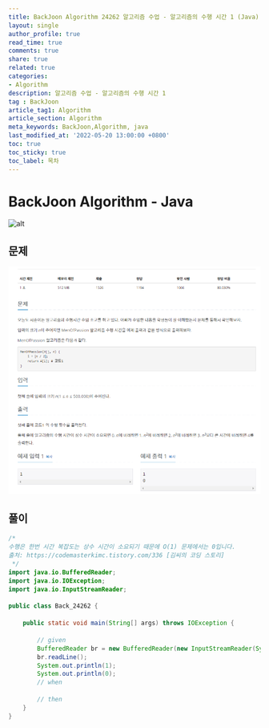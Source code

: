 ```yaml
---
title: BackJoon Algorithm 24262 알고리즘 수업 - 알고리즘의 수행 시간 1 (Java)
layout: single
author_profile: true
read_time: true
comments: true
share: true
related: true
categories:
- Algorithm
description: 알고리즘 수업 - 알고리즘의 수행 시간 1
tag : BackJoon
article_tag1: Algorithm
article_section: Algorithm
meta_keywords: BackJoon,Algorithm, java
last_modified_at: '2022-05-20 13:00:00 +0800'
toc: true
toc_sticky: true
toc_label: 목차
---
```


BackJoon Algorithm - Java
====================

![alt](https://d2gd6pc034wcta.cloudfront.net/images/logo@2x.png)

## 문제

![alt](/assets/images/post/Algorithm/24262.png)


## 풀이

```java
/*
수행은 한번 시간 복잡도는 상수 시간이 소요되기 때문에 O(1) 문제에서는 0입니다.
출처: https://codemasterkimc.tistory.com/336 [김씨의 코딩 스토리]
 */
import java.io.BufferedReader;
import java.io.IOException;
import java.io.InputStreamReader;

public class Back_24262 {

    public static void main(String[] args) throws IOException {

        // given
        BufferedReader br = new BufferedReader(new InputStreamReader(System.in));
        br.readLine();
        System.out.println(1);
        System.out.println(0);
        // when

        // then
    }
}


```
